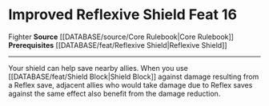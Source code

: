 ﻿---
feat: Improved Reflexive Shield
id: '423'
level: '16'
name: Improved Reflexive Shield
prerequisite: '[[DATABASE/feat/Reflexive Shield|Reflexive Shield]]'
rarity: Common
source: '[[DATABASE/source/Core Rulebook|Core Rulebook]]'
trait:
- '[[DATABASE/trait/Fighter|Fighter]]'
type: Feat

---
# Improved Reflexive Shield <span class="item-type">Feat 16</span>

<span class="item-trait">Fighter</span>
**Source** [[DATABASE/source/Core Rulebook|Core Rulebook]] 
**Prerequisites** [[DATABASE/feat/Reflexive Shield|Reflexive Shield]]

---
Your shield can help save nearby allies. When you use [[DATABASE/feat/Shield Block|Shield Block]] against damage resulting from a Reflex save, adjacent allies who would take damage due to Reflex saves against the same effect also benefit from the damage reduction.